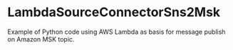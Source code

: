 # LambdaSourceConnectorSns2Msk
Example of Python code using AWS Lambda as basis for message publish on Amazon MSK topic.